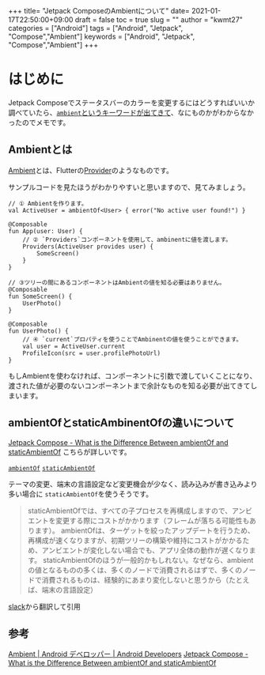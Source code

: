 
+++
title= "Jetpack ComposeのAmbientについて"
date= 2021-01-17T22:50:00+09:00
draft = false
toc = true
slug = ""
author = "kwmt27"
categories = ["Android"]
tags = ["Android", "Jetpack", "Compose","Ambient"]
keywords = ["Android", "Jetpack", "Compose","Ambient"]
+++

# はじめに

Jetpack Composeでステータスバーのカラーを変更するにはどうすればいいか調べていたら、[`ambient`というキーワードが出てきて](https://github.com/android/compose-samples/blob/main/Jetsnack/app/src/main/java/com/example/jetsnack/ui/utils/SystemUi.kt#L147)、なにものかがわからなかったのでメモです。

## Ambientとは

[Ambient](https://developer.android.com/reference/kotlin/androidx/compose/runtime/Ambient)とは、Flutterの[Provider](https://pub.dev/packages/provider)のようなものです。

サンプルコードを見たほうがわかりやすいと思いますので、見てみましょう。

```
// ① Ambientを作ります。
val ActiveUser = ambientOf<User> { error("No active user found!") }

@Composable
fun App(user: User) {
    // ② `Providers`コンポーネントを使用して、ambinentに値を渡します。
    Providers(ActiveUser provides user) {
        SomeScreen()
    }
}

// ③ツリーの間にあるコンポーネントはAmbientの値を知る必要はありません。
@Composable
fun SomeScreen() {
    UserPhoto()
}

@Composable
fun UserPhoto() {
    // ④ `current`プロパティを使うことでAmbinentの値を使うことができます。
    val user = ActiveUser.current
    ProfileIcon(src = user.profilePhotoUrl)
}
```

もしAmbientを使わなければ、コンポーネントに引数で渡していくことになり、渡された値が必要のないコンポーネントまで余計なものを知る必要が出てきてしまいます。


## ambientOfとstaticAmbinentOfの違いについて

[Jetpack Compose - What is the Difference Between ambientOf and staticAmbientOf](https://lcdsmao.dev/jetpack-compose-what-is-the-difference-between-ambient-and-static-ambient/) こちらが詳しいです。

[`ambientOf`](https://developer.android.com/reference/kotlin/androidx/compose/runtime/package-summary#ambientof)
[`staticAmbientOf`](https://developer.android.com/reference/kotlin/androidx/compose/runtime/package-summary#staticambientof)

テーマの変更、端末の言語設定など変更機会が少なく、読み込みが書き込みより多い場合に `staticAmbientOf`を使うそうです。

> staticAmbientOfでは、すべての子プロセスを再構成しますので、アンビエントを変更する際にコストがかかります（フレームが落ちる可能性もあります）。 
> ambientOfは、ターゲットを絞ったアップデートを行うため、再構成が速くなりますが、初期ツリーの構築や維持にコストがかかるため、アンビエントが変化しない場合でも、アプリ全体の動作が遅くなります。 
> staticAmbientOfのほうが一般的かもしれない。なぜなら、ambientの値となるものの多くは、多くのノードで消費されるはずで、多くのノードで消費されるものは、経験的にあまり変化しないと思うから（たとえば、端末の言語設定）

[slack](https://kotlinlang.slack.com/archives/CJLTWPH7S/p1604408816280700?thread_ts=1604395068.273700&cid=CJLTWPH7S)から翻訳して引用

## 参考
[Ambient  |  Android デベロッパー  |  Android Developers](https://developer.android.com/reference/kotlin/androidx/compose/runtime/Ambient)
[Jetpack Compose - What is the Difference Between ambientOf and staticAmbientOf](https://lcdsmao.dev/jetpack-compose-what-is-the-difference-between-ambient-and-static-ambient/)